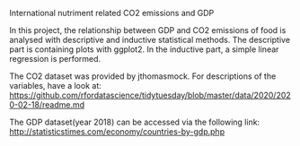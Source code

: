 International nutriment related CO2 emissions and GDP
 
In this project, the relationship between GDP and CO2 emissions of food is analysed with descriptive and inductive statistical methods. 
The descriptive part is containing plots with ggplot2. 
In the inductive part, a simple linear regression is performed.


The CO2 dataset was provided by jthomasmock. For descriptions of the variables, have a look at:
https://github.com/rfordatascience/tidytuesday/blob/master/data/2020/2020-02-18/readme.md

The GDP dataset(year 2018) can be accessed via the following link:
http://statisticstimes.com/economy/countries-by-gdp.php
